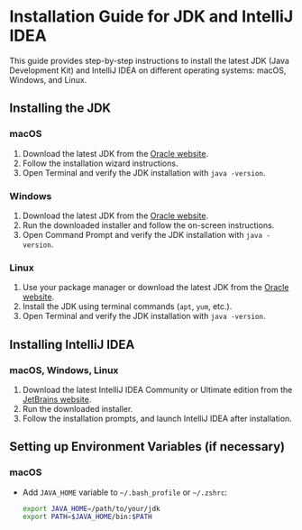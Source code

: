 # Installation Guide for JDK and IntelliJ IDEA

This guide provides step-by-step instructions to install the latest JDK (Java Development Kit) and IntelliJ IDEA on different operating systems: macOS, Windows, and Linux.

## Installing the JDK

### macOS

1. Download the latest JDK from the [Oracle website](https://www.oracle.com/java/technologies/javase-jdk16-downloads.html).
2. Follow the installation wizard instructions.
3. Open Terminal and verify the JDK installation with `java -version`.

### Windows

1. Download the latest JDK from the [Oracle website](https://www.oracle.com/java/technologies/javase-jdk16-downloads.html).
2. Run the downloaded installer and follow the on-screen instructions.
3. Open Command Prompt and verify the JDK installation with `java -version`.

### Linux

1. Use your package manager or download the latest JDK from the [Oracle website](https://www.oracle.com/java/technologies/javase-jdk16-downloads.html).
2. Install the JDK using terminal commands (`apt`, `yum`, etc.).
3. Open Terminal and verify the JDK installation with `java -version`.

## Installing IntelliJ IDEA

### macOS, Windows, Linux

1. Download the latest IntelliJ IDEA Community or Ultimate edition from the [JetBrains website](https://www.jetbrains.com/idea/download/).
2. Run the downloaded installer.
3. Follow the installation prompts, and launch IntelliJ IDEA after installation.

## Setting up Environment Variables (if necessary)

### macOS

- Add `JAVA_HOME` variable to `~/.bash_profile` or `~/.zshrc`:
  ```bash
  export JAVA_HOME=/path/to/your/jdk
  export PATH=$JAVA_HOME/bin:$PATH
